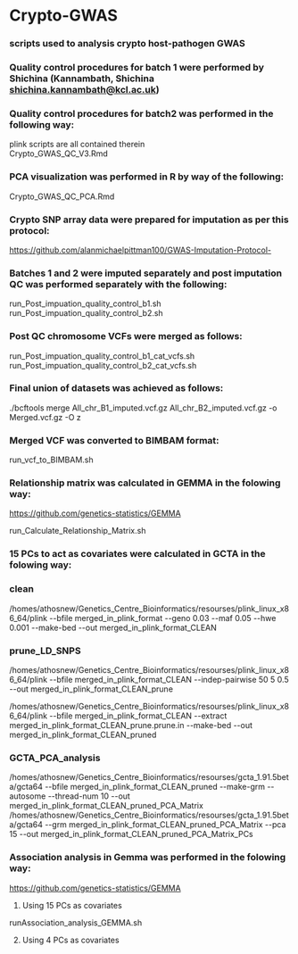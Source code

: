 # Crypto-GWAS

### scripts used to analysis crypto host-pathogen GWAS

### Quality control procedures for batch 1 were performed by Shichina (Kannambath, Shichina <shichina.kannambath@kcl.ac.uk>)  

### Quality control procedures for batch2 was performed in the following way:  

plink scripts are all contained therein  
Crypto_GWAS_QC_V3.Rmd  

### PCA visualization was performed in R by way of the following:  

Crypto_GWAS_QC_PCA.Rmd  

### Crypto SNP array data were prepared for imputation as per this protocol:  

https://github.com/alanmichaelpittman100/GWAS-Imputation-Protocol-  

### Batches 1 and 2 were imputed separately and post imputation QC was performed separately with the following:  

run_Post_impuation_quality_control_b1.sh  
run_Post_impuation_quality_control_b2.sh  

### Post QC chromosome VCFs were merged as follows:  

run_Post_impuation_quality_control_b1_cat_vcfs.sh  
run_Post_impuation_quality_control_b2_cat_vcfs.sh  

### Final union of datasets was achieved as follows:  

./bcftools merge All_chr_B1_imputed.vcf.gz All_chr_B2_imputed.vcf.gz -o Merged.vcf.gz -O z

### Merged VCF was converted to BIMBAM format:  

run_vcf_to_BIMBAM.sh  

### Relationship matrix was calculated in GEMMA in the folowing way:  

https://github.com/genetics-statistics/GEMMA  

run_Calculate_Relationship_Matrix.sh  

### 15 PCs to act as covariates were calculated in GCTA in the folowing way: 

### clean  
/homes/athosnew/Genetics_Centre_Bioinformatics/resourses/plink_linux_x86_64/plink --bfile merged_in_plink_format --geno 0.03 --maf 0.05 --hwe 0.001 --make-bed --out merged_in_plink_format_CLEAN  
### prune_LD_SNPS  
/homes/athosnew/Genetics_Centre_Bioinformatics/resourses/plink_linux_x86_64/plink --bfile merged_in_plink_format_CLEAN --indep-pairwise 50 5 0.5 --out merged_in_plink_format_CLEAN_prune  

/homes/athosnew/Genetics_Centre_Bioinformatics/resourses/plink_linux_x86_64/plink --bfile merged_in_plink_format_CLEAN  --extract merged_in_plink_format_CLEAN_prune.prune.in --make-bed --out merged_in_plink_format_CLEAN_pruned  


### GCTA_PCA_analysis
/homes/athosnew/Genetics_Centre_Bioinformatics/resourses/gcta_1.91.5beta/gcta64 --bfile merged_in_plink_format_CLEAN_pruned --make-grm --autosome --thread-num 10 --out merged_in_plink_format_CLEAN_pruned_PCA_Matrix  
/homes/athosnew/Genetics_Centre_Bioinformatics/resourses/gcta_1.91.5beta/gcta64 --grm merged_in_plink_format_CLEAN_pruned_PCA_Matrix --pca 15 --out merged_in_plink_format_CLEAN_pruned_PCA_Matrix_PCs

### Association analysis in Gemma was performed in the folowing way:  

https://github.com/genetics-statistics/GEMMA  

1) Using 15 PCs as covariates  

runAssociation_analysis_GEMMA.sh  

2) Using 4 PCs as covariates  

